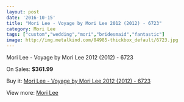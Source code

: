 ```yaml
---
layout: post
date: '2016-10-15'
title: "Mori Lee - Voyage by Mori Lee 2012 (2012) - 6723"
category: Mori Lee
tags: ["custom","wedding","mori","bridesmaid","fantastic"]
image: http://img.metalkind.com/84985-thickbox_default/6723.jpg
---
```

Mori Lee - Voyage by Mori Lee 2012 (2012) - 6723

On Sales: **$361.99**
<a href="https://www.metalkind.com/en/mori-lee/7332-6723.html"><amp-img layout="responsive" width="600" height="600" src="//img.metalkind.com/84985-thickbox_default/6723.jpg" alt="Mori Lee - Voyage by Mori Lee 2012 (2012) - 6723 0" /></a>
<a href="https://www.metalkind.com/en/mori-lee/7332-6723.html"><amp-img layout="responsive" width="600" height="600" src="//img.metalkind.com/84987-thickbox_default/6723.jpg" alt="Mori Lee - Voyage by Mori Lee 2012 (2012) - 6723 1" /></a>

Buy it: [Mori Lee - Voyage by Mori Lee 2012 (2012) - 6723](https://www.metalkind.com/en/mori-lee/7332-6723.html "Mori Lee - Voyage by Mori Lee 2012 (2012) - 6723")

View more: [Mori Lee](https://www.metalkind.com/en/92-mori-lee "Mori Lee")